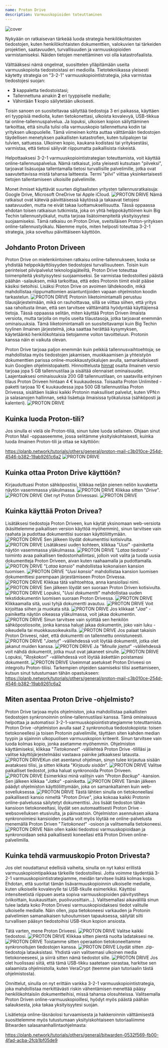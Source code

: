 ```yaml
---
name: Proton Drive
description: Varmuuskopioiden toteuttaminen
---
```

![cover](assets/cover.webp)

Nykyään on ratkaisevan tärkeää luoda strategia henkilökohtaisten tiedostojen, kuten henkilökohtaisten dokumenttien, valokuvien tai tärkeiden projektien, saatavuuden, turvallisuuden ja varmuuskopioiden varmistamiseksi. Näiden tietojen menettäminen voi olla katastrofaalista.

Välttääksesi nämä ongelmat, suosittelen ylläpitämään useita varmuuskopioita tiedostoistasi eri medioilla. Tietotekniikassa yleisesti käytetty strategia on "3-2-1" varmuuskopiointistrategia, joka varmistaa tiedostojesi suojan:
- **3** kappaletta tiedostoistasi;
- Tallennettuna ainakin **2** eri tyyppiselle medialle;
- Vähintään **1** kopio säilytetään ulkoisesti.

Toisin sanoen on suositeltavaa säilyttää tiedostoja 3 eri paikassa, käyttäen eri tyyppisiä medioita, kuten tietokonettasi, ulkoista kovalevyä, USB-tikkua tai online-tallennuspalvelua. Ja lopuksi, ulkoisen kopion säilyttäminen tarkoittaa, että sinulla tulisi olla varmuuskopio tallennettuna kodin tai yrityksen ulkopuolelle. Tämä viimeinen kohta auttaa välttämään tiedostojen täydellisen menetyksen paikallisten katastrofien, kuten tulipalojen tai tulvien, sattuessa. Ulkoinen kopio, kaukana kodistasi tai yrityksestäsi, varmistaa, että tietosi säilyvät riippumatta paikallisista riskeistä.

Helpottaaksesi 3-2-1 varmuuskopiointistrategian toteuttamista, voit käyttää online-tallennuspalvelua. Nämä ratkaisut, joita yleisesti kutsutaan "pilveksi", tarjoavat lisäsuojaa tallentamalla tietosi turvallisille palvelimille, jotka ovat saavutettavissa mistä tahansa laitteesta. Termi "pilvi" viittaa yksinkertaisesti tietojen tallentamiseen ulkoisille palvelimille.

Monet ihmiset käyttävät suurten digitaalisten yritysten tallennusratkaisuja: Google Drive, Microsoft OneDrive tai Apple iCloud.
![PROTON DRIVE](assets/notext/01.webp)
Nämä ratkaisut ovat käteviä päivittäisessä käytössä ja takaavat tietojesi saatavuuden, mutta ne eivät takaa luottamuksellisuutta. Tässä oppaassa ehdotan toisen ratkaisun tutkimista, joka on yhtä helppokäyttöinen kuin Big Techin tallennustyökalut, mutta tarjoaa lisätoimenpiteitä yksityisyytesi suojaamiseksi. Tämä ratkaisu on Proton Drive, sveitsiläisen Proton-yrityksen online-tallennustyökalu. Näemme myös, miten helposti toteuttaa 3-2-1 strategia, joka soveltuu päivittäiseen käyttöön.

## Johdanto Proton Driveen
Proton Drive on mielenkiintoinen ratkaisu online-tallennukseen, koska se yhdistää helppokäyttöisyyden tiedostojesi turvallisuuteen. Toisin kuin perinteiset pilvipalvelut teknologiajäteiltä, Proton Drive toteuttaa toimenpiteitä yksityisyytesi suojaamiseksi. Se varmistaa tiedostoillesi päästä päähän -salauksen, mikä tarkoittaa, että edes Protonin tiimit eivät pääse käsiksi tietoihisi. Lisäksi Proton Drive on avoimen lähdekoodin, mikä mahdollistaa riippumattomien asiantuntijoiden vapaan ohjelmiston koodin tarkastelun.
![PROTON DRIVE](assets/notext/02.webp)
Protonin liiketoimintamalli perustuu tilausjärjestelmään, mikä on rauhoittavaa, sillä se viittaa siihen, että yritys saa rahoitusta ilman, että sen tarvitsee välttämättä hyödyntää käyttäjiensä tietoja. Tässä oppaassa selitän, miten käyttää Proton Driven ilmaista versiota, mutta tarjolla on myös useita tilaustasoja, jotka tarjoavat enemmän ominaisuuksia. Tämä liiketoimintamalli on suositeltavampi kuin Big Techin tyylinen ilmainen järjestelmä, joka saattaa herättää kysymyksen, käytetäänkö henkilökohtaisia tietojamme voiton tavoitteluun. Protonin kanssa näin ei vaikuta olevan.

Proton Drive tarjoaa paljon enemmän kuin pelkkiä tallennusvaihtoehtoja; se mahdollistaa myös tiedostojen jakamisen, muokkaamisen ja yhteistyön dokumenttien parissa online-muokkaustyökalujen avulla, samankaltaisesti kuin Googlen ohjelmistopaketti.
Hinnoittelusta [hinnat](https://proton.me/pricing) osalta ilmainen versio tarjoaa jopa 5 GB tallennustilaa ja sisältää olennaiset ominaisuudet. Laajentaaksesi ominaisuuksia 200 GB tallennustilaan, on saatavilla erityinen tilaus Proton Driveen hintaan 4 € kuukaudessa. Toisaalta Proton Unlimited -paketti tarjoaa 10 € kuukaudessa jopa 500 GB tallennustilaa Proton Drivessa, sisältäen lisäksi kaikki Protonin maksulliset palvelut, kuten VPN:n ja salasanojen hallinnan, sekä lisäetuja ilmaisissa työkaluissa (sähköposti ja kalenteri).
![PROTON DRIVE](assets/notext/03.webp)
## Kuinka luoda Proton-tili?

Jos sinulla ei vielä ole Proton-tiliä, sinun tulee luoda sellainen. Ohjaan sinut Proton Mail -oppaaseemme, jossa selitämme yksityiskohtaisesti, kuinka luoda ilmainen Proton-tili ja ottaa se käyttöön:

https://planb.network/tutorials/others/general/proton-mail-c3b010ce-254d-4546-b382-19ab9261c6a2
![PROTON DRIVE](assets/notext/04.webp)
## Kuinka ottaa Proton Drive käyttöön?

Kirjauduttuasi Proton sähköpostiisi, klikkaa neljän pienen neliön kuvaketta näytön vasemmassa yläkulmassa.
![PROTON DRIVE](assets/notext/05.webp)
Klikkaa sitten "*Drive*".
![PROTON DRIVE](assets/notext/06.webp)
Olet nyt Proton Drivessasi.
![PROTON DRIVE](assets/notext/07.webp)
## Kuinka käyttää Proton Drivea?
Lisätäksesi tiedostoja Proton Driveen, kun käytät yksinomaan web-versiota (käsittelemme paikallisen version käyttöä myöhemmin), sinun tarvitsee vain raahata ja pudottaa dokumenttisi suoraan käyttöliittymään. ![PROTON DRIVE](assets/notext/08.webp) Sen jälkeen löydät dokumenttisi kotisivulta. ![PROTON DRIVE](assets/notext/09.webp) Lisätäksesi uuden kohteen, klikkaa "*Uusi*" -painiketta näytön vasemmassa yläkulmassa. ![PROTON DRIVE](assets/notext/10.webp) "*Lataa tiedosto*" -toiminto avaa paikallisen tiedostonhallintasi, jolloin voit valita ja tuoda uusia dokumentteja Proton Driveen, aivan kuten raahaamalla ja pudottamalla. ![PROTON DRIVE](assets/notext/11.webp) "*Lataa kansio*" mahdollistaa kokonaisen kansion tuomisen. ![PROTON DRIVE](assets/notext/12.webp) "*Uusi kansio*" mahdollistaa kansion luomisen dokumenttiesi parempaan järjestämiseen Proton Drivessa. ![PROTON DRIVE](assets/notext/13.webp) Klikkaa tätä vaihtoehtoa, anna kansiollasi nimi. ![PROTON DRIVE](assets/notext/14.webp) Sen jälkeen löydät sen suoraan Proton Driven kotisivulta. ![PROTON DRIVE](assets/notext/15.webp) Lopuksi, "*Uusi dokumentti*" mahdollistaa uuden tekstidokumentin luomisen suoraan Proton Drivessa. ![PROTON DRIVE](assets/notext/16.webp) Klikkaamalla sitä, uusi tyhjä dokumentti avautuu. ![PROTON DRIVE](assets/notext/17.webp) Voit kirjoittaa siihen ja muokata sitä. ![PROTON DRIVE](assets/notext/18.webp) Jos klikkaat "*Jaa*" -painiketta näytön oikeassa yläkulmassa, voit jakaa dokumentin. ![PROTON DRIVE](assets/notext/19.webp) Sinun tarvitsee vain syöttää sen henkilön sähköpostiosoite, jonka kanssa haluat jakaa dokumentin, joko vain luku -oikeudella tai muokkausoikeuksilla. ![PROTON DRIVE](assets/notext/20.webp) Jos palaat takaisin Proton Driveesi, näet, että dokumentti on tallennettu onnistuneesti. ![PROTON DRIVE](assets/notext/21.webp) "*Jaetut*" -välilehdessä voit löytää dokumentit, jotka olet jakanut muiden kanssa. ![PROTON DRIVE](assets/notext/22.webp) Ja "*Minulle jaetut*" -välilehdessä voit nähdä dokumentit, jotka muut ovat jakaneet sinulle. ![PROTON DRIVE](assets/notext/23.webp) Lopuksi, "*Roskakori*" -välilehdessä voit löytää äskettäin poistamasi dokumentit. ![PROTON DRIVE](assets/notext/24.webp) Useimmat asetukset Proton Driveesi on integroitu Proton-tiliisi. Tarkempien ohjeiden saamiseksi tilisi asettamiseen, kutsun sinut tutustumaan tähän opastukseen:
https://planb.network/tutorials/others/general/proton-mail-c3b010ce-254d-4546-b382-19ab9261c6a2

## Miten asentaa Proton Drive -ohjelmisto?
Proton Drive tarjoaa myös ohjelmiston, joka mahdollistaa paikallisten tiedostojen synkronoinnin online-tallennustilasi kanssa. Tämä ominaisuus helpottaa ja automatisoi 3-2-1-varmuuskopiointistrategiamme toteuttamista. Proton Drive -ohjelmiston avulla saat 2 synkronoitua tiedostokopiota: toisen tietokoneellesi ja toisen Protonin palvelimille, täyttäen siten kahden median tyypin ja sijainnin ulkopuolisen varmuuskopion kriteerit. Sinun tarvitsee vain luoda kolmas kopio, jonka asetamme myöhemmin.
Ohjelmiston käyttämiseksi, klikkaa "*Tietokoneet*" -välilehteä Proton Drive -tililläsi ja valitse käyttöjärjestelmääsi vastaava painike jatkaaksesi latausta.
![PROTON DRIVE](assets/notext/25.webp)Kun olet asentanut ohjelman, sinun tulee kirjautua sisään avataksesi tilisi, ja sitten klikata "*Kirjaudu sisään*".
![PROTON DRIVE](assets/notext/26.webp)
Valitse paikalliset tiedostot, jotka haluat synkronoida Proton Driveen.
![PROTON DRIVE](assets/notext/27.webp)
Esimerkiksi minä valitsin vain "*Proton Backup*" -kansion. Sen jälkeen klikkaa "*Jatka*" -painiketta.
![PROTON DRIVE](assets/notext/28.webp)
Tämän jälkeen päädyt ohjelmiston käyttöliittymään, joka on samankaltainen kuin web-sovelluksessa.
![PROTON DRIVE](assets/notext/29.webp)
Tästä lähtien sinulla on tietokoneellasi paikallisesti kansio nimeltä "*Proton Drive*", joka kokoaa kaikki Protonin online-palvelussa säilytetyt dokumenttisi. Jos lisäät tiedoston tähän kansioon tietokoneeltasi, löydät sen automaattisesti Proton Drive -websovelluksen etusivulta, ja päinvastoin. Ohjelmiston asennuksen aikana synkronoimiesi kansioiden osalta voit myös löytää ne online-palvelusta menemällä Proton Driven "*Tietokoneet*" -osioon ja valitsemalla tietokoneesi.
![PROTON DRIVE](assets/notext/30.webp)
Näin ollen kaikki tiedostosi varmuuskopioidaan ja synkronoidaan sekä paikallisesti koneellasi että Proton Driven online-palvelimilla.

## Kuinka tehdä varmuuskopio Proton Drivesta?

Jos olet noudattanut edellisiä vaiheita, sinulla on nyt kaksi erillistä varmuuskopiointipaikkaa tärkeille tiedostoillesi. Jotta voimme täydentää 3-2-1 varmuuskopiointistrategiamme, meidän tarvitsee lisätä kolmas kopio.
Ehdotan, että suoritat tämän lisävarmuuskopioinnin ulkoiselle medialle, kuten ulkoiselle kovalevylle tai USB-tikulle esimerkiksi. Käyttösi intensiteetistä riippuen aseta sopiva varmuuskopioiden päivitystiheys (viikoittain, kuukausittain, puolivuosittain...). Valitsemallasi aikavälillä sinun tulee ladata koko Proton Drivesi varmuuskopioidaksesi tiedot valitulle ulkoiselle medialle. Näin ollen, jopa tietokoneesi varkauden ja Protonin palvelimien samanaikaisen tuhoutumisen tapauksessa, säilytät silti turvallisen pääsyn tiedostoihisi USB-tikun kopion ansiosta.

Tätä varten, mene Proton Driveesi.
![PROTON DRIVE](assets/notext/31.webp)
Valitse kaikki tiedostosi.
![PROTON DRIVE](assets/notext/32.webp)
Klikkaa sitten pientä nuolta ladataksesi ne.
![PROTON DRIVE](assets/notext/33.webp)
Toistamme sitten operaation tietokoneeltamme synkronoitujen tiedostojen kanssa.
![PROTON DRIVE](assets/notext/34.webp)
Löydät sitten .zip-tiedostoja latauksistasi. Yhdistä vain valitsemasi ulkoinen media tietokoneeseesi, ja siirrä sitten nämä tiedostot sille.
![PROTON DRIVE](assets/notext/35.webp)
Jos olet huolissasi siitä, että tämä USB-tikku saatetaan varastaa, harkitse sen salaamista ohjelmistolla, kuten VeraCrypt (teemme pian tutoriaalin tästä ohjelmistosta).

Onnittelut, sinulla on nyt erittäin vankka 3-2-1 varmuuskopiointistrategia, joka mahdollistaa merkittävästi riskin vähentämisen menettää pääsy henkilökohtaisiin dokumentteihisi, missä tahansa olosuhteissa. Valitsemalla Proton Driven online-varmuuskopioillesi, hyödyt myös päästä päähän salauksesta, joka takaa yksityisyytesi suojan.

Lisätietoja online-läsnäolosi turvaamisesta ja hakkeroinnin välttämisestä suosittelemme myös tutustumaan yksityiskohtaiseen tutoriaaliimme Bitwarden salasananhallintaohjelmasta:

https://planb.network/tutorials/others/general/bitwarden-0532f569-fb00-4fad-acba-2fcb1bf05de9